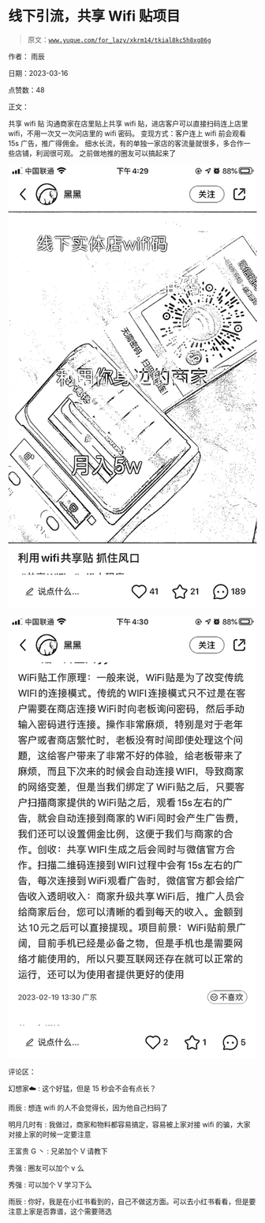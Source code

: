 # 线下引流，共享 Wifi 贴项目

> 原文：[`www.yuque.com/for_lazy/xkrm14/tkial8kc5h8xg86g`](https://www.yuque.com/for_lazy/xkrm14/tkial8kc5h8xg86g)

作者： 雨辰

日期：2023-03-16

点赞数：48

正文：

共享 wifi 贴 沟通商家在店里贴上共享 wifi 贴，进店客户可以直接扫码连上店里 wifi，不用一次又一次问店里的 wifi 密码。 变现方式：客户连上 wifi 前会观看 15s 广告，推广得佣金。 细水长流，有的单独一家店的客流量就很多，多合作一些店铺，利润很可观。 之前做地推的圈友可以搞起来了

![](img/41bea8a6e823f90e0ff855f9e8fc8922.png)  

![](img/50ba397b97ab48187f3b933552726977.png)  

评论区：

幻想家☁️ : 这个好猛，但是 15 秒会不会有点长？

雨辰 : 想连 wifi 的人不会觉得长，因为他自己扫码了

明月几时有 : 我做过，商家和物料都容易搞定，容易被上家对接 wifi 的骗，大家对接上家的时候一定要注意

王富贵 G 丶 : 兄弟加个 V 请教下

秀强 : 圈友可以加个 v 么

秀强 : 可以加个 V 学习下么

雨辰 : 你好，我是在小红书看到的，自己不做这方面。可以去小红书看看，但是要注意上家是否靠谱，这个需要筛选

